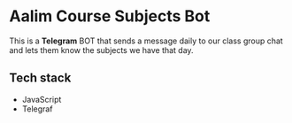 # Aalim Course Subjects Bot
This is a **Telegram** BOT that sends a message daily to our class group chat and lets them know the subjects we have that day.



## Tech stack
<ul>  
<li>JavaScript</li>  
<li>Telegraf</li>  
</ul>

